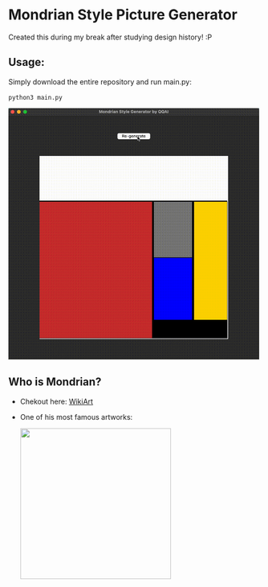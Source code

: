 # Mondrian Style Picture Generator

Created this during my break after studying design history! :P

## Usage:

Simply download the entire repository and run main.py:

```
python3 main.py
```

<img src="Usage.gif"  width="500" height="500">

## Who is Mondrian?
- Chekout here: [WikiArt](https://www.wikiart.org/en/piet-mondrian)

- One of his most famous artworks: 

    <img src="image.png"  width="300" height="300">